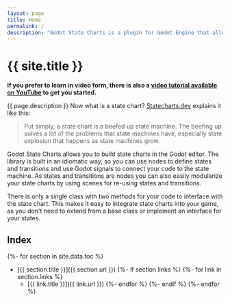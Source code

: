 ```yaml
---
layout: page
title: Home
permalink: /
description: "Godot State Charts is a plugin for Godot Engine that allows you to use state charts in your game."
---
```


# {{ site.title }}

<style type="text/css">
img {
    align: center;
    display: block;
    margin-left: auto;
    margin-right: auto;
}
</style>

**If you prefer to learn in video form, there is also a [video tutorial available on YouTube](https://www.youtube.com/watch?v=E9h9VnbPGuw) to get you started.**

{{ page.description }}
Now what is a state chart? [Statecharts.dev](https://statecharts.dev/) explains it like this:

> Put simply, a state chart is a beefed up state machine.  The beefing up solves a lot of the problems that state machines have, especially state explosion that happens as state machines grow.

Godot State Charts allows you to build state charts in the Godot editor.  The library is built in an idiomatic way, so you can use nodes to define states and transitions and use Godot signals to connect your code to the state machine. As states and transitions are nodes you can also easily modularize your state charts by using scenes for re-using states and transitions.

There is only a single class with two methods for your code to interface with the state chart. This makes it easy to integrate state charts into your game, as you don't need to extend from a base class or implement an interface for your states.

## Index

{%- for section in site.data.toc %}
- [{{ section.title }}]({{ section.url }})
{%- if section.links %}
    {%- for link in section.links %}
    - [{{ link.title }}]({{ link.url }})
    {%- endfor %}
{%- endif %}
{%- endfor %}
